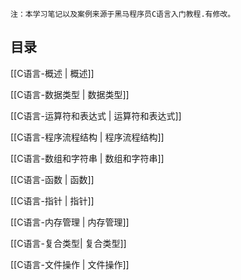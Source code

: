 ```ad-attention
注：本学习笔记以及案例来源于黑马程序员C语言入门教程.有修改。
```

## 目录

[[C语言-概述 | 概述]]

[[C语言-数据类型 | 数据类型]]

[[C语言-运算符和表达式 | 运算符和表达式]]

[[C语言-程序流程结构 | 程序流程结构]]

[[C语言-数组和字符串 | 数组和字符串]]

[[C语言-函数 | 函数]]

[[C语言-指针 | 指针]]

[[C语言-内存管理 | 内存管理]]

[[C语言-复合类型| 复合类型]]

[[C语言-文件操作 | 文件操作]]

